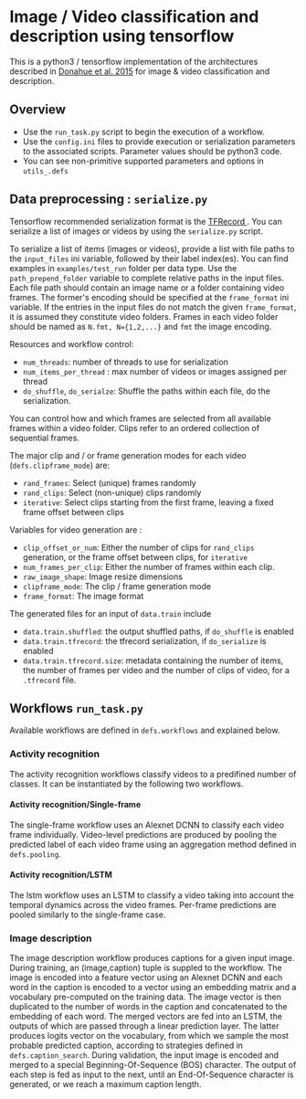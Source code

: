 # Image / Video classification and description using tensorflow
This is a python3 / tensorflow implementation of the architectures described in [Donahue et al. 2015](https://arxiv.org/abs/1411.4389) for image & video classification and description.
## Overview
- Use the `run_task.py` script to begin the execution of a workflow.
- Use the `config.ini` files to provide execution or serialization parameters to the associated scripts. Parameter values should be python3 code.
- You can see non-primitive supported parameters and options in `utils_.defs`
## Data preprocessing : `serialize.py`
Tensorflow recommended serialization format is the [TFRecord ](https://www.tensorflow.org/programmers_guide/reading_data). You can serialize a list of images or videos by using the `serialize.py` script.

To serialize a list of items (images or videos), provide a list with file paths to the `input_files` ini variable, followed by their label index(es). You can find examples in `examples/test_run` folder per data type. Use the `path_prepend_folder` variable to complete relative paths in the input files.
Each file path should contain an image name or a folder containing video frames. The former's encoding should be specified at the `frame_format` ini variable. If the entries in the input files do not match the given `frame_format`, it is assumed they constitute video folders. Frames in each video folder should be named as `N.fmt, N={1,2,...}` and `fmt` the image encoding.

Resources and workflow control:
- `num_threads`: number of threads to use for serialization
- `num_items_per_thread` : max number of videos or images assigned per thread
- `do_shuffle`, `do_serialze`: Shuffle the paths within each file, do the serialization.

You can control how and which frames are selected from all available frames within a video folder. Clips refer to an ordered collection of sequential frames. 

The major clip and / or frame generation modes for each video (`defs.clipframe_mode`) are:
- `rand_frames`: Select (unique) frames randomly
- `rand_clips`: Select (non-unique) clips randomly
- `iterative`: Select clips starting from the first frame, leaving a fixed frame offset between clips

Variables for video generation are :

- `clip_offset_or_num`: Either the number of clips for `rand_clips` generation, or the frame offset between clips, for `iterative`
- `num_frames_per_clip`: Either the number of frames within each clip.
- `raw_image_shape`: Image resize dimensions 
- `clipframe_mode`: The clip / frame generation mode
- `frame_format`: The image format 

The generated files for an input of `data.train` include
- `data.train.shuffled`: the output shuffled paths, if `do_shuffle` is enabled
- `data.train.tfrecord`: the tfrecord serialization, if `do_serialize` is enabled
- `data.train.tfrecord.size`: metadata containing the number of items, the number of frames per video and the number of clips of video, for a `.tfrecord` file.

## Workflows `run_task.py`
Available workflows are defined in `defs.workflows` and explained below.
### Activity recognition 
The activity recognition workflows classify videos to a predifined number of classes. It can be instantiated by the following two workflows.
#### Activity recognition/Single-frame 
The single-frame workflow uses an Alexnet DCNN to classify each video frame individually. Video-level predictions are produced by pooling the predicted label of each video frame using an aggregation method defined in `defs.pooling`.
#### Activity recognition/LSTM
The lstm workflow uses an LSTM to classify a video taking into account the temporal dynamics across the video frames. Per-frame predictions are pooled similarly to the single-frame case.
### Image description
The image description workflow produces captions for a given input image. 
During training, an (image,caption) tuple is suppled to the workflow. The image is encoded into a feature vector using an Alexnet DCNN and each word in the caption is encoded to a vector using an embedding matrix and a vocabulary pre-computed on the training data. The image vector is then duplicated to the number of words in the caption and concatenated to the embedding of each word. The merged vectors are fed into an LSTM, the outputs of which are passed through a linear prediction layer. The latter produces logits vector on the vocabulary, from which we sample the most probable predicted caption, according to strategies defined in `defs.caption_search`.
During validation, the input image is encoded and merged to a special Beginning-Of-Sequence (BOS) character. The output of each step is fed as input to the next, until an End-Of-Sequence character is generated, or we reach a maximum caption length.
